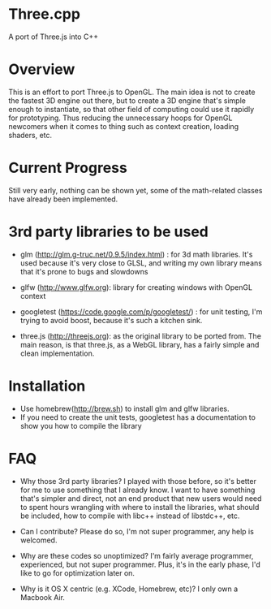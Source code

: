 Three.cpp
=========

A port of Three.js into C++


Overview
========
This is an effort to port Three.js to OpenGL. The main idea is not to create the fastest 3D engine out there, but to create a 3D engine that's simple enough to instantiate, so that other field of computing could use it rapidly for prototyping. Thus reducing the unnecessary hoops for OpenGL newcomers when it comes to thing such as context creation, loading shaders, etc.

Current Progress
================
Still very early, nothing can be shown yet, some of the math-related classes have already been implemented.


3rd party libraries to be used
=============================
* glm (http://glm.g-truc.net/0.9.5/index.html) : for 3d math libraries. It's used because it's very close to GLSL, and writing my own library means that it's prone to bugs and slowdowns

* glfw (http://www.glfw.org): library for creating windows with OpenGL context

* googletest (https://code.google.com/p/googletest/) : for unit testing, I'm trying to avoid boost, because it's such a kitchen sink.

* three.js (http://threejs.org): as the original library to be ported from. The main reason, is that three.js, as a WebGL library, has a fairly simple and clean implementation.


Installation
============
* Use homebrew(http://brew.sh) to install glm and glfw libraries. 
* If you need to create the unit tests, googletest has a documentation to show you how to compile the library


FAQ
===
* Why those 3rd party libraries?
I played with those before, so it's better for me to use something that I already know. I want to have something that's simpler and direct, not an end product that new users would need to spent hours wrangling with where to install the libraries, what should be included, how to compile with libc++ instead of libstdc++, etc.

* Can I contribute?
Please do so, I'm not super programmer, any help is welcomed.

* Why are these codes so unoptimized?
I'm fairly average programmer, experienced, but not super programmer. Plus, it's in the early phase, I'd like to go for optimization later on.

* Why is it OS X centric (e.g. XCode, Homebrew, etc)?
I only own a Macbook Air.

